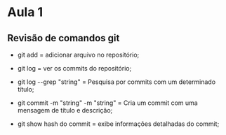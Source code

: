 # Aula 1

## Revisão de comandos git

* git add = adicionar arquivo no repositório;

* git log = ver os commits do repositório;

* git log --grep "string" = Pesquisa por commits com um determinado título;

* git commit -m "string" -m "string" = Cria um commit com uma mensagem de título e descrição;

* git show hash do commit = exibe informações detalhadas do commit;